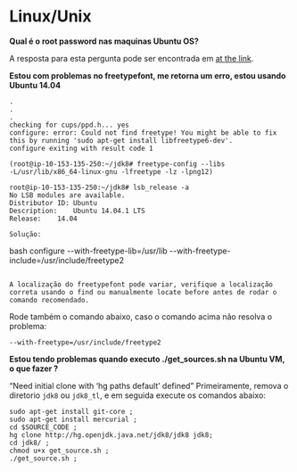 # Linux/Unix

**Qual é o root password nas maquinas Ubuntu OS?**

A resposta para esta pergunta pode ser encontrada em [at the link](http://askubuntu.com/questions/347818/what-is-the-default-root-password-when-was-never-set-at-installation-time).

**Estou com problemas no freetypefont, me retorna um erro, estou usando Ubuntu 14.04**
```text
.
.
.
checking for cups/ppd.h... yes
configure: error: Could not find freetype! You might be able to fix this by running 'sudo apt-get install libfreetype6-dev'. 
configure exiting with result code 1

(root@ip-10-153-135-250:~/jdk8# freetype-config --libs
-L/usr/lib/x86_64-linux-gnu -lfreetype -lz -lpng12)

root@ip-10-153-135-250:~/jdk8# lsb_release -a
No LSB modules are available.
Distributor ID:	Ubuntu
Description:	Ubuntu 14.04.1 LTS
Release:	14.04

Solução:
```
bash configure --with-freetype-lib=/usr/lib --with-freetype-include=/usr/include/freetype2
```

A localização do freetypefont pode variar, verifique a localização correta usando o find ou manualmente locate before antes de rodar o comando recomendado.
```

Rode também o comando abaixo, caso o comando acima não resolva o problema:
```
--with-freetype=/usr/include/freetype2
```

**Estou tendo problemas quando executo ./get_sources.sh na Ubuntu VM, o que fazer ?**

“Need initial clone with ‘hg paths default’ defined”
Primeiramente, remova o diretorio ```jdk8``` ou ```jdk8_tl```, e em seguida execute os comandos abaixo:

```
sudo apt-get install git-core ;
sudo apt-get install mercurial ;
cd $SOURCE_CODE ;
hg clone http://hg.openjdk.java.net/jdk8/jdk8 jdk8;
cd jdk8/ ;
chmod u+x get_source.sh ;
./get_source.sh ;
```